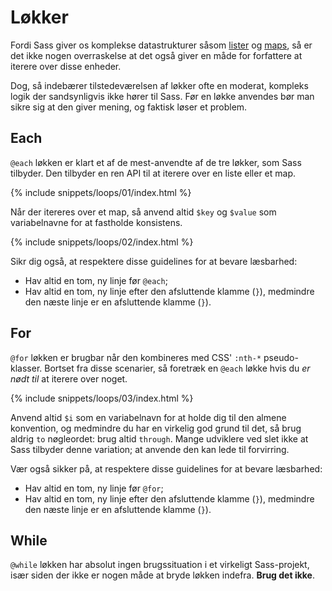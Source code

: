 
# Løkker

Fordi Sass giver os komplekse datastrukturer såsom [lister](#lists) og [maps](#maps), så er det ikke nogen overraskelse at det også giver en måde for forfattere at iterere over disse enheder.

Dog, så indebærer tilstedeværelsen af løkker ofte en moderat, kompleks logik der sandsynligvis ikke hører til Sass. Før en løkke anvendes bør man sikre sig at den giver mening, og faktisk løser et problem.

## Each

`@each` løkken er klart et af de mest-anvendte af de tre løkker, som Sass tilbyder. Den tilbyder en ren API til at iterere over en liste eller et map.

{% include snippets/loops/01/index.html %}

Når der itereres over et map, så anvend altid `$key` og `$value` som variabelnavne for at fastholde konsistens.

{% include snippets/loops/02/index.html %}

Sikr dig også, at respektere disse guidelines for at bevare læsbarhed:

* Hav altid en tom, ny linje før `@each`;
* Hav altid en tom, ny linje efter den afsluttende klamme (`}`), medmindre den næste linje er en afsluttende klamme (`}`).

## For

`@for` løkken er brugbar når den kombineres med CSS' `:nth-*` pseudo-klasser. Bortset fra disse scenarier, så foretræk en `@each` løkke hvis du *er nødt til* at iterere over noget.

{% include snippets/loops/03/index.html %}

Anvend altid `$i` som en variabelnavn for at holde dig til den almene konvention, og medmindre du har en virkelig god grund til det, så brug aldrig `to` nøgleordet: brug altid `through`. Mange udviklere ved slet ikke at Sass tilbyder denne variation; at anvende den kan lede til forvirring.

Vær også sikker på, at respektere disse guidelines for at bevare læsbarhed:

* Hav altid en tom, ny linje før `@for`;
* Hav altid en tom, ny linje efter den afsluttende klamme (`}`), medmindre den næste linje er en afsluttende klamme (`}`). 

## While

`@while` løkken har absolut ingen brugssituation i et virkeligt Sass-projekt, især siden der ikke er nogen måde at bryde løkken indefra. **Brug det ikke**.
